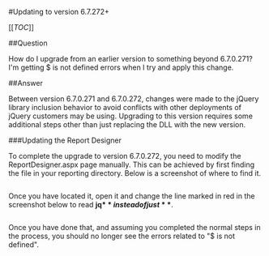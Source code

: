 #Updating to version 6.7.272+

[[_TOC_]]

##Question

How do I upgrade from an earlier version to something beyond 6.7.0.271? I'm getting $ is not defined errors when I try and apply this change.

##Answer

Between version 6.7.0.271 and 6.7.0.272, changes were made to the jQuery library inclusion behavior to avoid conflicts with other deployments of jQuery customers may be using. Upgrading to this version requires some additional steps other than just replacing the DLL with the new version.

###Updating the Report Designer

To complete the upgrade to version 6.7.0.272, you need to modify the ReportDesigner.aspx page manually. This can be achieved by first finding the file in your reporting directory. Below is a screenshot of where to find it.

![]()

Once you have located it, open it and change the line marked in red in the screenshot below to read **jq$** instead of just **$**.

![]()

Once you have done that, and assuming you completed the normal steps in the process, you should no longer see the errors related to "$ is not defined".